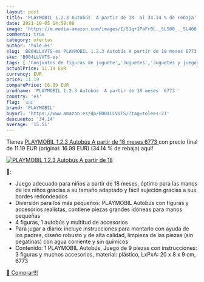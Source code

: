 ```yaml
---
layout: post
title: 'PLAYMOBIL 1.2.3 Autobús  A partir de 18  al 34.14 % de rebaja'
date: 2021-10-05 14:58:08
image: 'https://m.media-amazon.com/images/I/51q+1PaFr0L._SL500_._SL400_.jpg'
comments: true
category: ofertas
author: 'tole.es'
slug: 'B004LLVVTS-es PLAYMOBIL 1.2.3 Autobús A partir de 18 meses 6773'
sku: 'B004LLVVTS-es'
tags: [ 'Conjuntos de figuras de juguete','Juguetes','Juguetes y juegos','Muñecos y figuras','playmobil', ]
actualPrice: 11.19 EUR
currency: EUR
price: 11.19
comparePrice: 16.99 EUR
prodname: 'PLAYMOBIL 1.2.3 Autobús  A partir de 18 meses  6773 '
country: 'es'
flag: '🇪🇸'
brand: 'PLAYMOBIL'
buyurl: 'https://www.amazon.es/dp/B004LLVVTS/?tag=tolees-21'
descuento: '34.14'
average: '15.51'
---
```


Tienes [PLAYMOBIL 1.2.3 Autobús  A partir de 18 meses  6773 ](https://www.amazon.es/dp/B004LLVVTS/?tag=tolees-21) con precio final de  11.19 EUR (original: 16.99 EUR) (34.14 %  de rebaja) aqui!

[![PLAYMOBIL 1.2.3 Autobús  A partir de 18 ](https://m.media-amazon.com/images/I/51q+1PaFr0L._SL500_._SL400_.jpg)](https://www.amazon.es/dp/B004LLVVTS/?tag=tolees-21)

🔎:

- Juego adecuado para niños a partir de 18 meses, óptimo para las manos de los niños gracias a su tamaño adaptado y fácil sujeción gracias a sus bordes redondeados
- Diversión para los más pequeños: PLAYMOBIL Autobús con figuras y accesorios realistas, contiene piezas grandes idóneas para manos pequeñas
- 4 figuras, 1 autobús y multitud de accesorios
- Para jugar a diario: incluye instrucciones para montarlo con ayuda de los padres, diseño robusto y de alta calidad, limpieza de las piezas (sin pegatinas) con agua corriente y sin químicos
- Contenido: 1 PLAYMOBIL Autobús, Juego de 9 piezas con instrucciones: 3 figuras y muchos accesorios, material: plástico, LxPxA: 20 x 8 x 9 cm, 6773

[🛒 Comprar!!!](https://www.amazon.es/dp/B004LLVVTS/?tag=tolees-21)
